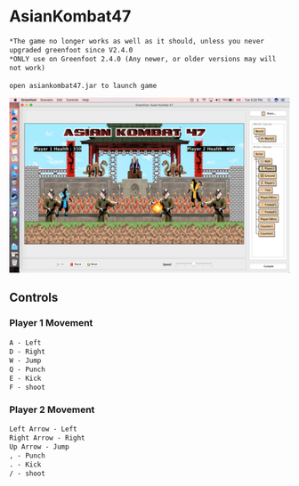 # AsianKombat47
```
*The game no longer works as well as it should, unless you never upgraded greenfoot since V2.4.0
*ONLY use on Greenfoot 2.4.0 (Any newer, or older versions may will not work)

open asiankombat47.jar to launch game
```
![Alt text](game_screenshot.png?raw=true "AsianKombat47")

## Controls

### Player 1 Movement
```
A - Left
D - Right
W - Jump
Q - Punch
E - Kick
F - shoot
```

### Player 2 Movement
```
Left Arrow - Left
Right Arrow - Right
Up Arrow - Jump
, - Punch
. - Kick
/ - shoot
```
